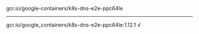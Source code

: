 gcr.io/google-containers/k8s-dns-e2e-ppc64le 

----
gcr.io/google_containers/k8s-dns-e2e-ppc64le:1.12.1 √

